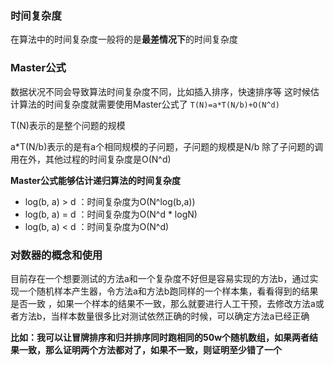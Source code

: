 ### 时间复杂度
在算法中的时间复杂度一般将的是**最差情况下**的时间复杂度
### Master公式
数据状况不同会导致算法时间复杂度不同，比如插入排序，快速排序等
这时候估计算法的时间复杂度就需要使用Master公式了
`T(N)=a*T(N/b)+O(N^d)`

T(N)表示的是整个问题的规模

a*T(N/b)表示的是有a个相同规模的子问题，子问题的规模是N/b 
除了子问题的调用在外，其他过程的时间复杂度是O(N^d)

**Master公式能够估计递归算法的时间复杂度**

- log(b, a) > d ：时间复杂度为O(N^log(b,a))
- log(b, a) = d ：时间复杂度为O(N^d * logN)
- log(b, a) < d ：时间复杂度为O(N^d)


### 对数器的概念和使用
目前存在一个想要测试的方法a和一个复杂度不好但是容易实现的方法b，通过实现一个随机样本产生器，令方法a和方法b跑同样的一个样本集，看看得到的结果是否一致
，如果一个样本的结果不一致，那么就要进行人工干预，去修改方法a或者方法b，当样本数量很多比对测试依然正确的时候，可以确定方法a已经正确

**比如：我可以让冒牌排序和归并排序同时跑相同的50w个随机数组，如果两者结果一致，那么证明两个方法都对了，如果不一致，则证明至少错了一个**

